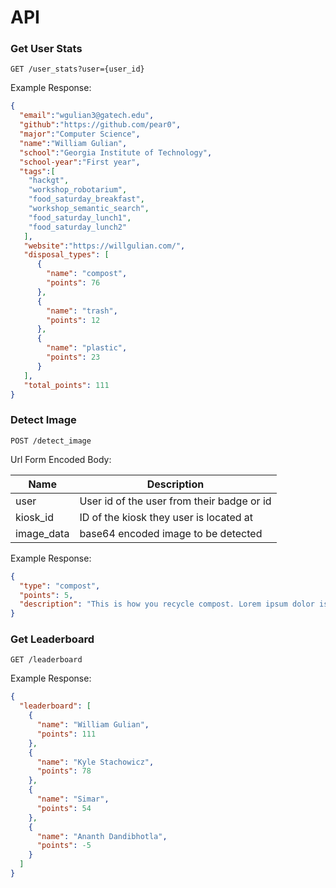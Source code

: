 # API

### Get User Stats
`GET /user_stats?user={user_id}`

Example Response:

```json
{
  "email":"wgulian3@gatech.edu",
  "github":"https://github.com/pear0",
  "major":"Computer Science",
  "name":"William Gulian",
  "school":"Georgia Institute of Technology",
  "school-year":"First year",
  "tags":[
    "hackgt",
    "workshop_robotarium",
    "food_saturday_breakfast",
    "workshop_semantic_search",
    "food_saturday_lunch1",
    "food_saturday_lunch2"
   ],
   "website":"https://willgulian.com/",
   "disposal_types": [
      {
        "name": "compost",
        "points": 76
      },
      { 
        "name": "trash",
        "points": 12
      },
      {
        "name": "plastic",
        "points": 23
      }
   ],
   "total_points": 111
}
```

### Detect Image
`POST /detect_image`

Url Form Encoded Body:

| Name | Description |
|------|-------------|
| user | User id of the user from their badge or id |
| kiosk_id | ID of the kiosk they user is located at |
| image_data | base64 encoded image to be detected |


Example Response:

```json
{
  "type": "compost",
  "points": 5,
  "description": "This is how you recycle compost. Lorem ipsum dolor iset..."
}
```

### Get Leaderboard
`GET /leaderboard`

Example Response:

```json
{
  "leaderboard": [
    {
      "name": "William Gulian",
      "points": 111
    },
    {
      "name": "Kyle Stachowicz",
      "points": 78
    },
    {
      "name": "Simar",
      "points": 54
    },
    {
      "name": "Ananth Dandibhotla",
      "points": -5
    }
  ]
}
```
